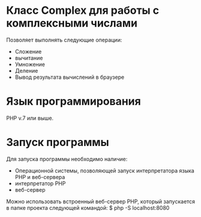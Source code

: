 # Класс Complex для работы с комплексными числами

Позволяет выполнять следующие операции:

* Сложение
* вычитание
* Умножение
* Деление
* Вывод результата вычислений в браузере

# Язык программирования

PHP v.7 или выше.

# Запуск программы

Для запуска программы необходимо наличие:

* Операционной системы, позволяющей запуск интерпретатора языка PHP и веб-сервера
* интерпретатор PHP 
* веб-сервер

Можно использовать встроенный веб-сервер PHP, который запускается в папке проекта следующей командой:
$ php -S localhost:8080
